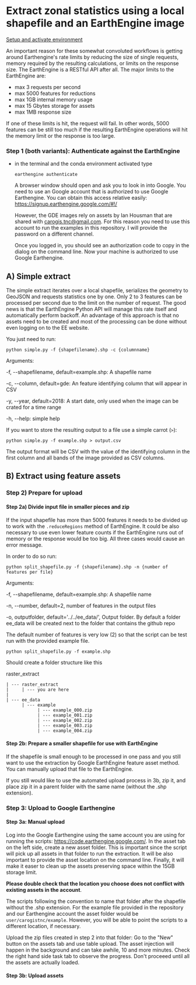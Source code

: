 # Extract zonal statistics using a local shapefile and an EarthEngine image

[Setup and activate environment](../README.md)

An important reason for these somewhat convoluted workflows is getting around
Earthengine's rate limits by reducing the size of single requests, memory required 
by the resulting calculations, or limits on the response size. The EarthEngine is a 
RESTful API after all. The major limits to the EarthEngine are:

- max 3 requests per second
- max 5000 features for reductions
- max 1GB internal memory usage
- max 15 Gbytes storage for assets
- max 1MB response size

If one of these limits is hit, the request will fail. In other words, 5000
features can be still too much if the resulting EarthEngine operations will
hit the memory limit or the response is too large. 

### Step 1 (both variants): Authenticate against the EarthEngine

- in the terminal and the conda environment activated type

  ```
  earthengine authenticate
  ```
  
  A browser window should open and ask you to look in into Google. You need to use an 
  Google account that is authorized to use Google Earthengine. You can obtain this access
  relative easily: https://signup.earthengine.google.com/#!/
  
  However, the GDE images rely on assets by Ian Housman that are shared with carogis.tnc@gmail.com. 
  For this reason you need to use this account to run the examples in this repository. I will 
  provide the password on a different channel. 

  Once you logged in, you should see an authorization code to copy in the dialog on the command line.
  Now your machine is authorized to use Google Earthengine.


## A) Simple extract

The simple extract iterates over a local shapefile, serializes the geometry to GeoJSON
and requests statistics one by one. Only 2 to 3 features can be processed per second due to 
the limit on the number of request. The good news is that the EarthEngine Python API will 
manage this rate itself and automatically perform backoff. An advantage of this approach is 
that no assets need to be created and most of the processing can be done without even 
logging on to the EE website. 

You just need to run:

```
python simple.py -f {shapefilename}.shp -c {columnname}
```

Arguments:

  -f, --shapefilename, default=example.shp: A shapefile name
  
  -c, --column, default=gde: An feature identifying column that will appear in CSV
  
  -y, --year, default=2018: A start date, only used when the image can be crated for a time range
  
  -h, --help: simple help


If you want to store the resulting output to a file use a simple carrot (```>```):

```
python simple.py -f example.shp > output.csv
```

The output format will be CSV with the value of the identifying column in the first column 
and all bands of the image provided as CSV columns.

## B) Extract using feature assets

### Step 2) Prepare for upload

#### Step 2a) Divide input file in smaller pieces and zip

If the input shapefile has more than 5000 features it needs to be divided up to work 
with the ```.reduceRegions``` method of EarthEngine. It could be also necessary to use even
lower feature counts if the EarthEngine runs out of memory or the response would be too big. 
All three cases would cause an error message.

In order to do so run:

```
python split_shapefile.py -f {shapefilename}.shp -n {number of features per file}
```

Arguments:

-f, --shapefilename, default=example.shp: A shapefile name

-n, --number, default=2, number of features in the output files

-o, outputfolder, default='../../ee_data/', Output folder. By default a folder ee_data will be created next to the folder that contains the github repo

The default number of features is very low (2) so that the script can be test run with the provided example file.

```
python split_shapefile.py -f example.shp
```

Should create a folder structure like this

raster_extract

```
| --- raster_extract
|     | --- you are here
|
| --- ee_data
      | --- example
            | --- example_000.zip
            | --- example_001.zip
            | --- example_002.zip
            | --- example_003.zip
            | --- example_004.zip
```

#### Step 2b: Prepare a smaller shapefile for use with EarthEngine

If the shapefile is small enough to be processed in one pass and you still 
want to use the extraction by Google EarthEngine feature asset method. You 
can manually upload that file to the EarthEngine.

If you still would like to use the automated upload process in 3b, zip it, 
and place zip it in a parent folder with the same name (without the 
.shp extension).

### Step 3: Upload to Google Earthengine

#### Step 3a: Manual upload

Log into the Google Earthengine using the same account you are using for 
running the scripts: https://code.earthengine.google.com/. In the asset 
tab on the left side, create a new asset folder. This is important since 
the script will pick up all assets in that folder to run the extraction. 
It will be also important to provide the asset location on the command line. 
Finally, it will make it easer to clean up the assets preserving space within
the 15GB storage limit. 

**Please double check that the location you choose does not conflict with 
existing assets in the account**.

The scripts following the convention to name that folder after the shapefile 
without the .shp extension. For the example file provided in the repository 
and our Earthengine account the asset folder would be 
```user/carogistnc/example```. However, you will be able to point the scripts 
to a different location, if necessary.

Upload the zip files created in step 2 into that folder: Go to the "New" 
button on the assets tab and use table upload. The asset injection will
happen in the background and can take awhile, 10 and more minutes. 
Check the right hand side task tab to observe the progress. Don't
proceeed until all the assets are actually loaded.

#### Step 3b: Upload assets







